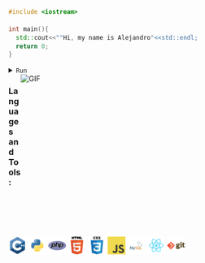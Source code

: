 ```c++
#include <iostream>

int main(){
  std::cout<<""Hi, my name is Alejandro"<<std::endl;
  return 0;
}


```


<details>
    <summary><code>Run</code></summary>
    "Hi, my name is Alejandro"
</details>



<img align="right" alt="GIF" src="https://i.giphy.com/media/kbRb4eyCNC0aMz5x68/giphy.webp" width="480" height="320" />

<h3 align="left">Languages and Tools:</h3>

<code><img height="35" src="https://raw.githubusercontent.com/github/explore/180320cffc25f4ed1bbdfd33d4db3a66eeeeb358/topics/cpp/cpp.png"></code>
<code><img height="35" src="https://raw.githubusercontent.com/github/explore/80688e429a7d4ef2fca1e82350fe8e3517d3494d/topics/python/python.png"></code>
<code><img height="35" src="https://raw.githubusercontent.com/github/explore/ccc16358ac4530c6a69b1b80c7223cd2744dea83/topics/php/php.png"></code>
<code><img height="35" src="https://raw.githubusercontent.com/github/explore/80688e429a7d4ef2fca1e82350fe8e3517d3494d/topics/html/html.png"></code>
<code><img height="35" src="https://raw.githubusercontent.com/github/explore/80688e429a7d4ef2fca1e82350fe8e3517d3494d/topics/css/css.png"></code>
<code><img height="35" src="https://raw.githubusercontent.com/github/explore/80688e429a7d4ef2fca1e82350fe8e3517d3494d/topics/javascript/javascript.png"></code>
<code><img height="35" src="https://raw.githubusercontent.com/github/explore/80688e429a7d4ef2fca1e82350fe8e3517d3494d/topics/mysql/mysql.png"></code>
<code><img height="35" src="https://raw.githubusercontent.com/github/explore/80688e429a7d4ef2fca1e82350fe8e3517d3494d/topics/react/react.png"></code>
<code><img height="35" src="https://raw.githubusercontent.com/github/explore/80688e429a7d4ef2fca1e82350fe8e3517d3494d/topics/git/git.png"></code>
